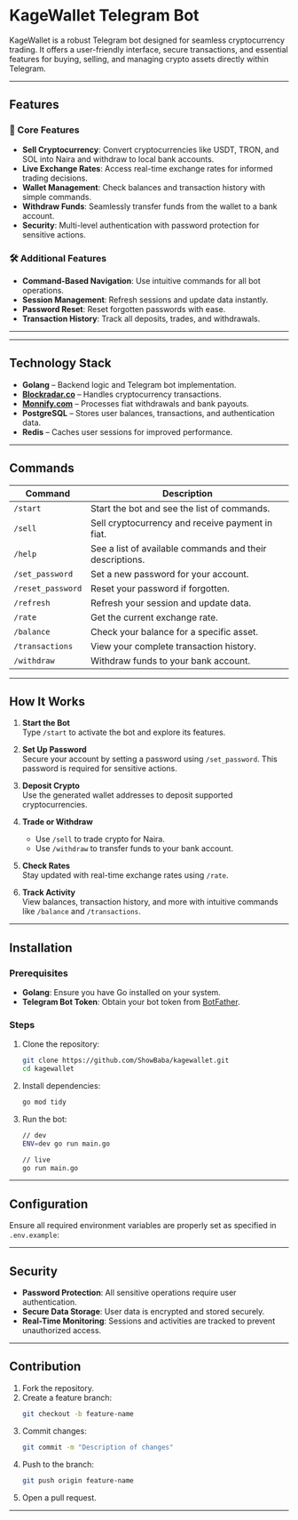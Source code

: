 # KageWallet Telegram Bot

KageWallet is a robust Telegram bot designed for seamless cryptocurrency trading. It offers a user-friendly interface, secure transactions, and essential features for buying, selling, and managing crypto assets directly within Telegram.

---

## Features

### 📌 Core Features
- **Sell Cryptocurrency**: Convert cryptocurrencies like USDT, TRON, and SOL into Naira and withdraw to local bank accounts.
- **Live Exchange Rates**: Access real-time exchange rates for informed trading decisions.
- **Wallet Management**: Check balances and transaction history with simple commands.
- **Withdraw Funds**: Seamlessly transfer funds from the wallet to a bank account.
- **Security**: Multi-level authentication with password protection for sensitive actions.

### 🛠 Additional Features
- **Command-Based Navigation**: Use intuitive commands for all bot operations.
- **Session Management**: Refresh sessions and update data instantly.
- **Password Reset**: Reset forgotten passwords with ease.
- **Transaction History**: Track all deposits, trades, and withdrawals.

---

---

## Technology Stack

- **Golang** – Backend logic and Telegram bot implementation.
- **[Blockradar.co](https://www.blockradar.co/)** – Handles cryptocurrency transactions.
- **[Monnify.com](https://www.monnify.com/)** – Processes fiat withdrawals and bank payouts.
- **PostgreSQL** – Stores user balances, transactions, and authentication data.
- **Redis** – Caches user sessions for improved performance.

---

## Commands

| Command              | Description                                           |
|----------------------|-------------------------------------------------------|
| `/start`             | Start the bot and see the list of commands.           |
| `/sell`              | Sell cryptocurrency and receive payment in fiat.      |
| `/help`              | See a list of available commands and their descriptions. |
| `/set_password`      | Set a new password for your account.                  |
| `/reset_password`    | Reset your password if forgotten.                     |
| `/refresh`           | Refresh your session and update data.                |
| `/rate`              | Get the current exchange rate.                        |
| `/balance`           | Check your balance for a specific asset.             |
| `/transactions`      | View your complete transaction history.               |
| `/withdraw`          | Withdraw funds to your bank account.                 |

---

## How It Works

1. **Start the Bot**  
   Type `/start` to activate the bot and explore its features.

2. **Set Up Password**  
   Secure your account by setting a password using `/set_password`. This password is required for sensitive actions.

3. **Deposit Crypto**  
   Use the generated wallet addresses to deposit supported cryptocurrencies.

4. **Trade or Withdraw**
    - Use `/sell` to trade crypto for Naira.
    - Use `/withdraw` to transfer funds to your bank account.

5. **Check Rates**  
   Stay updated with real-time exchange rates using `/rate`.

6. **Track Activity**  
   View balances, transaction history, and more with intuitive commands like `/balance` and `/transactions`.

---

## Installation

### Prerequisites
- **Golang**: Ensure you have Go installed on your system.
- **Telegram Bot Token**: Obtain your bot token from [BotFather](https://core.telegram.org/bots#botfather).

### Steps
1. Clone the repository:
   ```bash
   git clone https://github.com/ShowBaba/kagewallet.git
   cd kagewallet
   ```

2. Install dependencies:
   ```bash
   go mod tidy
   ```

3. Run the bot:
   ```bash
   // dev
   ENV=dev go run main.go
   
   // live
   go run main.go
   ```

---

## Configuration

Ensure all required environment variables are properly set as specified in `.env.example`:

---

## Security

- **Password Protection**: All sensitive operations require user authentication.
- **Secure Data Storage**: User data is encrypted and stored securely.
- **Real-Time Monitoring**: Sessions and activities are tracked to prevent unauthorized access.

---

## Contribution

1. Fork the repository.
2. Create a feature branch:
   ```bash
   git checkout -b feature-name
   ```
3. Commit changes:
   ```bash
   git commit -m "Description of changes"
   ```
4. Push to the branch:
   ```bash
   git push origin feature-name
   ```
5. Open a pull request.

---


